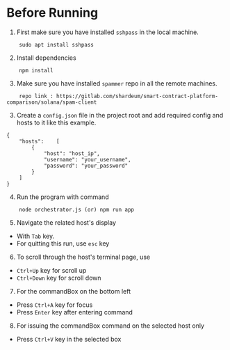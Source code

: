 # Before Running

1. First make sure you have installed `sshpass` in the local machine.

```
    sudo apt install sshpass
```

2. Install dependencies

```
    npm install
```

3. Make sure you have installed `spammer` repo in all the remote machines.

```
    repo link : https://gitlab.com/shardeum/smart-contract-platform-comparison/solana/spam-client
```

3. Create a `config.json` file in the project root and add required config and hosts to it like this example.

```
{
    "hosts":    [
        {
            "host": "host_ip",
            "username": "your_username",
            "password": "your_password"
        }
    ]
}

```

4. Run the program with command

```
    node orchestrator.js (or) npm run app
```

5. Navigate the related host's display

- With `Tab` key.
- For quitting this run, use `esc` key

6. To scroll through the host's terminal page, use

- `Ctrl+Up` key for scroll up
- `Ctrl+Down` key for scroll down

7. For the commandBox on the bottom left

- Press `Ctrl+A` key for focus
- Press `Enter` key after entering command

8. For issuing the commandBox command on the selected host only

- Press `Ctrl+V` key in the selected box
